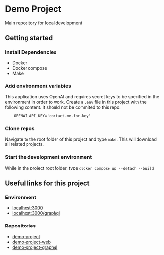 # Demo Project

Main repository for local development

## Getting started

### Install Dependencies

- Docker
- Docker compose
- Make

### Add environment variables

This application uses OpenAI and requires secret keys to be specified in the environment in order to work. Create a `.env` file in this project with the following content. It should not be commited to this repo.

```
    OPENAI_API_KEY='contact-me-for-key'
```

### Clone repos

Navigate to the root folder of this project and type `make`. This will download all related projects.

### Start the development environment

While in the project root folder, type `docker compose up --detach --build`

## Useful links for this project

### Environment

- [localhost:3000](http://localhost:3000)
- [localhost:3000/graphql](http://localhost:3000/graphql)

### Repositories

- [demo-project](https://github.com/alexdarland/demo-project)
- [demo-project-web](https://github.com/alexdarland/demo-project-web)
- [demo-project-graphql](https://github.com/alexdarland/demo-project-graphql)
